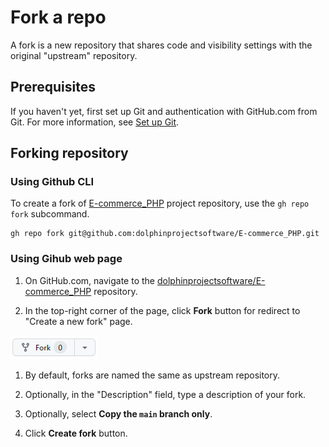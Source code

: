 <link href="../css/style.css" rel="stylesheet"></link>

# Fork a repo

A fork is a new repository that shares code and visibility settings with the original "upstream" repository.

## Prerequisites

If you haven't yet, first set up Git and authentication with GitHub.com from Git. For more information, see [Set up Git](SET_UP_GIT.en.md).

## Forking repository

### Using Github CLI

To create a fork of [E-commerce_PHP]("https://github.com/dolphinprojectsoftware/E-commerce_PHP") project repository, use the `gh repo fork` subcommand.

```shell
gh repo fork git@github.com:dolphinprojectsoftware/E-commerce_PHP.git
```

### Using Gihub web page

1. On GitHub.com, navigate to the [dolphinprojectsoftware/E-commerce_PHP]("https://github.com/dolphinprojectsoftware/E-commerce_PHP") repository.

2. In the top-right corner of the page, click __Fork__ button for redirect to "Create a new fork" page.

![Fork Button](../images/fork_button.png?raw=true "Fork Button")

1. By default, forks are named the same as upstream repository.

2. Optionally, in the "Description" field, type a description of your fork.

3. Optionally, select __Copy the `main` branch only__.

4. Click __Create fork__ button.





